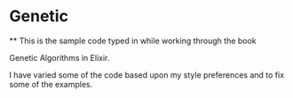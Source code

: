 # Genetic

** This is the sample code typed in while working through the book

Genetic Algorithms in Elixir.

I have varied some of the code based upon my style preferences and to fix some of the examples.


